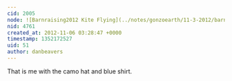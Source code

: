 ```yaml
---
cid: 2005
node: ![Barnraising2012 Kite Flying](../notes/gonzoearth/11-3-2012/barnraising2012-kite-flying)
nid: 4761
created_at: 2012-11-06 03:28:47 +0000
timestamp: 1352172527
uid: 51
author: danbeavers
---
```


That is me with the camo hat and blue shirt.